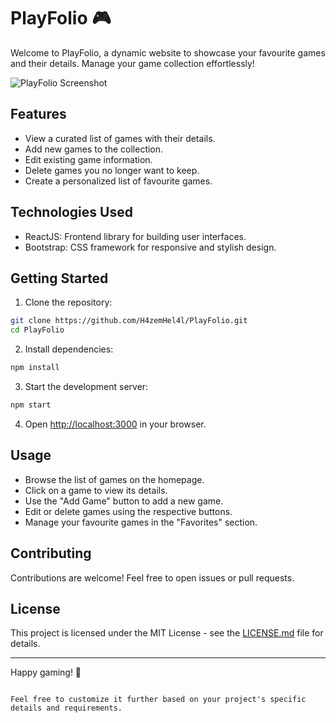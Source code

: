 # PlayFolio 🎮

Welcome to PlayFolio, a dynamic website to showcase your favourite games and their details. Manage your game collection effortlessly!

![PlayFolio Screenshot](https://github.com/H4zemHel4l/PlayFolio/assets/110468386/71792fe5-0f1f-43ea-b50c-9c88f1e80e07)

## Features

- View a curated list of games with their details.
- Add new games to the collection.
- Edit existing game information.
- Delete games you no longer want to keep.
- Create a personalized list of favourite games.

## Technologies Used

- ReactJS: Frontend library for building user interfaces.
- Bootstrap: CSS framework for responsive and stylish design.

## Getting Started

1. Clone the repository:

```bash
git clone https://github.com/H4zemHel4l/PlayFolio.git
cd PlayFolio
```

2. Install dependencies:

```bash
npm install
```

3. Start the development server:

```bash
npm start
```

4. Open [http://localhost:3000](http://localhost:3000) in your browser.

## Usage

- Browse the list of games on the homepage.
- Click on a game to view its details.
- Use the "Add Game" button to add a new game.
- Edit or delete games using the respective buttons.
- Manage your favourite games in the "Favorites" section.

## Contributing

Contributions are welcome! Feel free to open issues or pull requests.

## License

This project is licensed under the MIT License - see the [LICENSE.md](LICENSE.md) file for details.

---

Happy gaming! 🎉
```

Feel free to customize it further based on your project's specific details and requirements.
